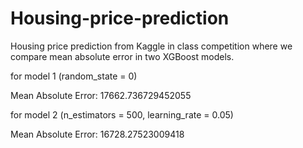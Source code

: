 # Housing-price-prediction
Housing price prediction from Kaggle in class competition where we compare mean absolute error in two XGBoost models.

for model 1 (random_state = 0)

Mean Absolute Error: 17662.736729452055

for model 2 (n_estimators = 500, learning_rate = 0.05)

Mean Absolute Error: 16728.27523009418
